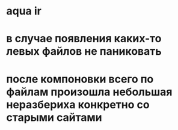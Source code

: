 # aqua ir
# в случае появления каких-то левых файлов не паниковать
# после компоновки всего по файлам произошла небольшая неразбериха конкретно со старыми сайтами
